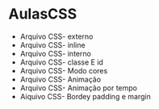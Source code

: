 # AulasCSS

- Arquivo CSS- externo
- Arquivo CSS- inline
- Arquivo CSS- interno 
- Arquivo CSS- classe E id
- Arquivo CSS- Modo cores
- Arquivo CSS- Animação
- Arquivo CSS- Animação por tempo
- Aiquivo CSS- Bordey padding e margin
